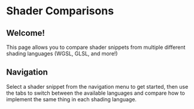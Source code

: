 # Shader Comparisons

## Welcome!
This page allows you to compare shader snippets from multiple different shading
languages (WGSL, GLSL, and more!)

## Navigation
Select a shader snippet from the navigation menu to get started, then use the
tabs to switch between the available languages and compare how to implement the
same thing in each shading language.
